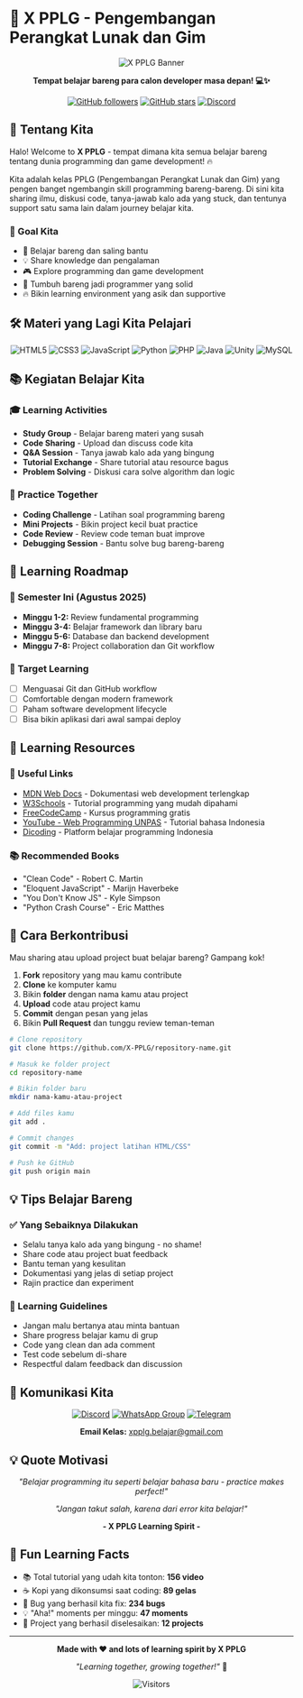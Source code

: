 # 🚀 X PPLG - Pengembangan Perangkat Lunak dan Gim

<div align="center">

![X PPLG Banner](https://via.placeholder.com/800x200/667eea/ffffff?text=X+PPLG+SQUAD)

**Tempat belajar bareng para calon developer masa depan! 💻✨**

[![GitHub followers](https://img.shields.io/github/followers/X-PPLG?style=social)](https://github.com/X-PPLG)
[![GitHub stars](https://img.shields.io/github/stars/X-PPLG?style=social)](https://github.com/X-PPLG)
[![Discord](https://img.shields.io/badge/Discord-Join%20Us-7289da?style=flat&logo=discord&logoColor=white)](https://discord.gg/your-invite-link)

</div>

## 🎯 Tentang Kita

Halo! Welcome to **X PPLG** - tempat dimana kita semua belajar bareng tentang dunia programming dan game development! 🔥

Kita adalah kelas PPLG (Pengembangan Perangkat Lunak dan Gim) yang pengen banget ngembangin skill programming bareng-bareng. Di sini kita sharing ilmu, diskusi code, tanya-jawab kalo ada yang stuck, dan tentunya support satu sama lain dalam journey belajar kita.

### 🌟 Goal Kita
- 🤝 Belajar bareng dan saling bantu
- 💡 Share knowledge dan pengalaman
- 🎮 Explore programming dan game development
- 🌱 Tumbuh bareng jadi programmer yang solid
- 🔥 Bikin learning environment yang asik dan supportive

## 🛠️ Materi yang Lagi Kita Pelajari

<div align="center">

![HTML5](https://img.shields.io/badge/HTML5-E34F26?style=for-the-badge&logo=html5&logoColor=white)
![CSS3](https://img.shields.io/badge/CSS3-1572B6?style=for-the-badge&logo=css3&logoColor=white)
![JavaScript](https://img.shields.io/badge/JavaScript-F7DF1E?style=for-the-badge&logo=javascript&logoColor=black)
![Python](https://img.shields.io/badge/Python-3776AB?style=for-the-badge&logo=python&logoColor=white)
![PHP](https://img.shields.io/badge/PHP-777BB4?style=for-the-badge&logo=php&logoColor=white)
![Java](https://img.shields.io/badge/Java-ED8B00?style=for-the-badge&logo=java&logoColor=white)
![Unity](https://img.shields.io/badge/Unity-100000?style=for-the-badge&logo=unity&logoColor=white)
![MySQL](https://img.shields.io/badge/MySQL-00000F?style=for-the-badge&logo=mysql&logoColor=white)

</div>

## 📚 Kegiatan Belajar Kita

### 🎓 Learning Activities
- **Study Group** - Belajar bareng materi yang susah
- **Code Sharing** - Upload dan discuss code kita
- **Q&A Session** - Tanya jawab kalo ada yang bingung
- **Tutorial Exchange** - Share tutorial atau resource bagus
- **Problem Solving** - Diskusi cara solve algorithm dan logic

### 🔧 Practice Together
- **Coding Challenge** - Latihan soal programming bareng
- **Mini Projects** - Bikin project kecil buat practice
- **Code Review** - Review code teman buat improve
- **Debugging Session** - Bantu solve bug bareng-bareng

## 🌱 Learning Roadmap

### 📅 Semester Ini (Agustus 2025)
- **Minggu 1-2:** Review fundamental programming
- **Minggu 3-4:** Belajar framework dan library baru
- **Minggu 5-6:** Database dan backend development
- **Minggu 7-8:** Project collaboration dan Git workflow

### 🎯 Target Learning
- [ ] Menguasai Git dan GitHub workflow
- [ ] Comfortable dengan modern framework
- [ ] Paham software development lifecycle
- [ ] Bisa bikin aplikasi dari awal sampai deploy

## 📖 Learning Resources

### 🔗 Useful Links
- [MDN Web Docs](https://developer.mozilla.org/) - Dokumentasi web development terlengkap
- [W3Schools](https://www.w3schools.com/) - Tutorial programming yang mudah dipahami
- [FreeCodeCamp](https://www.freecodecamp.org/) - Kursus programming gratis
- [YouTube - Web Programming UNPAS](https://www.youtube.com/c/WebProgrammingUNPAS) - Tutorial bahasa Indonesia
- [Dicoding](https://www.dicoding.com/) - Platform belajar programming Indonesia

### 📚 Recommended Books
- "Clean Code" - Robert C. Martin
- "Eloquent JavaScript" - Marijn Haverbeke
- "You Don't Know JS" - Kyle Simpson
- "Python Crash Course" - Eric Matthes

## 🤝 Cara Berkontribusi

Mau sharing atau upload project buat belajar bareng? Gampang kok!

1. **Fork** repository yang mau kamu contribute
2. **Clone** ke komputer kamu
3. Bikin **folder** dengan nama kamu atau project
4. **Upload** code atau project kamu
5. **Commit** dengan pesan yang jelas
6. Bikin **Pull Request** dan tunggu review teman-teman

```bash
# Clone repository
git clone https://github.com/X-PPLG/repository-name.git

# Masuk ke folder project
cd repository-name

# Bikin folder baru
mkdir nama-kamu-atau-project

# Add files kamu
git add .

# Commit changes
git commit -m "Add: project latihan HTML/CSS"

# Push ke GitHub
git push origin main
```

## 💡 Tips Belajar Bareng

### ✅ Yang Sebaiknya Dilakukan
- Selalu tanya kalo ada yang bingung - no shame!
- Share code atau project buat feedback
- Bantu teman yang kesulitan
- Dokumentasi yang jelas di setiap project
- Rajin practice dan experiment

### 🤔 Learning Guidelines
- Jangan malu bertanya atau minta bantuan
- Share progress belajar kamu di grup
- Code yang clean dan ada comment
- Test code sebelum di-share
- Respectful dalam feedback dan discussion

## 📱 Komunikasi Kita

<div align="center">

[![Discord](https://img.shields.io/badge/Discord-7289DA?style=for-the-badge&logo=discord&logoColor=white)](https://discord.gg/xpplg-squad)
[![WhatsApp Group](https://img.shields.io/badge/WhatsApp-25D366?style=for-the-badge&logo=whatsapp&logoColor=white)](https://chat.whatsapp.com/your-group-link)
[![Telegram](https://img.shields.io/badge/Telegram-2CA5E0?style=for-the-badge&logo=telegram&logoColor=white)](https://t.me/xpplg_group)

**Email Kelas:** xpplg.belajar@gmail.com

</div>

## 💡 Quote Motivasi

<div align="center">

*"Belajar programming itu seperti belajar bahasa baru - practice makes perfect!"*

*"Jangan takut salah, karena dari error kita belajar!"*

**- X PPLG Learning Spirit -**

</div>

## 🎯 Fun Learning Facts

- 📚 Total tutorial yang udah kita tonton: **156 video**
- ☕ Kopi yang dikonsumsi saat coding: **89 gelas**
- 🐛 Bug yang berhasil kita fix: **234 bugs**
- 💡 "Aha!" moments per minggu: **47 moments**
- 🎉 Project yang berhasil diselesaikan: **12 projects**

---

<div align="center">

**Made with ❤️ and lots of learning spirit by X PPLG**

*"Learning together, growing together!"* 🌱

![Visitors](https://visitor-badge.laobi.icu/badge?page_id=X-PPLG.X-PPLG&left_color=gray&right_color=blue)

</div>
